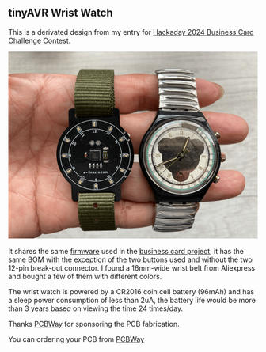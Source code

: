 ## tinyAVR Wrist Watch

This is a derivated design from my entry for [Hackaday 2024 Business Card Challenge Contest](https://hackaday.io/project/196294-business-card-clock-attiny3227-dev-board). 

![tinyAVR-wristwatch-with-belt](https://github.com/e-tinkers/tinyAVR-wristwatch/blob/main/tinyAVR-wristwatch.png)

It shares the same [firmware](https://github.com/e-tinkers/tinyAVR_business_card_firmware) used in the [business card project](https://github.com/e-tinkers/tinyAVR-Business-Card), it has the same BOM with the exception of the two buttons used and without the two 12-pin break-out connector. I found a 16mm-wide wrist belt from Aliexpress and bought a few of them with different colors.

The wrist watch is powered by a CR2016 coin cell battery (96mAh) and has a sleep power consumption of less than 2uA, the battery life would be more than 3 years based on viewing the time 24 times/day.

Thanks [PCBWay](https://www.pcbway.com) for sponsoring the PCB fabrication.

You can ordering your PCB from [PCBWay](https://www.pcbway.com/project/shareproject/W515726AS2D5_gerber_22fd22c4.html)